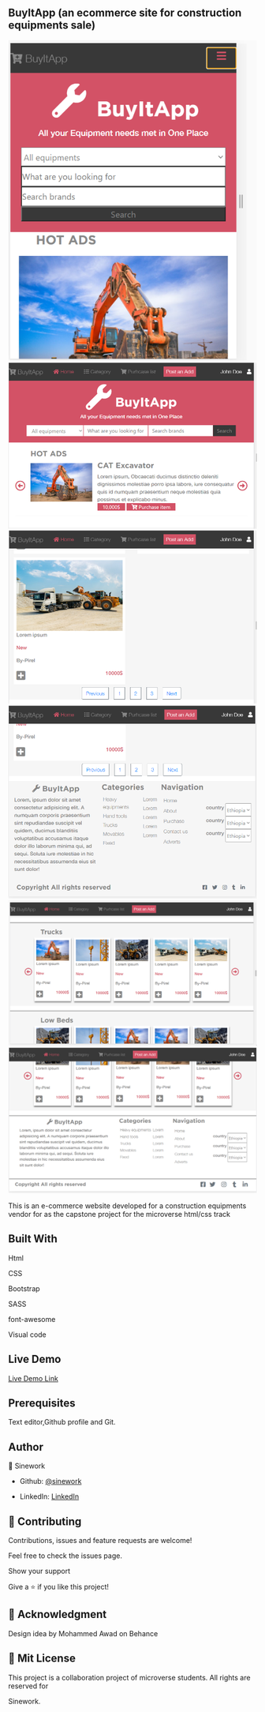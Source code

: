## BuyItApp (an ecommerce site for construction equipments sale)

![screenshot](./assets/imgs/sc1.PNG)
![screenshot](./assets/imgs/sc2.PNG)
![screenshot](./assets/imgs/sc3.PNG)
![screenshot](./assets/imgs/sc4.PNG)
![screenshot](./assets/imgs/sc5.PNG)
![screenshot](./assets/imgs/sc6.PNG)

</h1>This is an e-commerce website developed for a construction equipments vendor for as  the capstone project for the microverse html/css track</h1>

## Built With

Html

CSS

Bootstrap

SASS

font-awesome

Visual code

## Live Demo

[Live Demo Link](https://eloquent-pare-715543.netlify.app/)

## Prerequisites

Text editor,Github profile and Git.

## Author

👤 Sinework

- Github: [@sinework](https://github.com/sinework)

- LinkedIn: [LinkedIn](https://www.linkedin.com/in/sinework-amare-731a6a125/)

## 🤝 Contributing

Contributions, issues and feature requests are welcome!

Feel free to check the issues page.

Show your support

Give a ⭐️ if you like this project!

## 🤝 Acknowledgment

Design idea by Mohammed Awad on Behance

## 📝 Mit License

This project is a collaboration project of microverse students. All rights are reserved for

Sinework.
